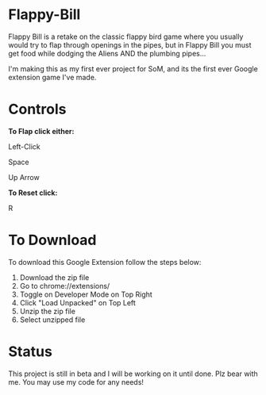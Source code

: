 # Flappy-Bill
Flappy Bill is a retake on the classic flappy bird game where you usually would try to flap through openings in the pipes, but in Flappy Bill you must get food while dodging the Aliens AND the plumbing pipes...

I'm making this as my first ever project for SoM, and its the first ever Google extension game I've made. 

# Controls
**To Flap click either:**
  
  Left-Click
  
  Space
  
  Up Arrow

**To Reset click:**
  
  R


# To Download

To download this Google Extension follow the steps below:
  1. Download the zip file
  2. Go to chrome://extensions/
  3. Toggle on Developer Mode on Top Right
  4. Click "Load Unpacked" on Top Left
  5. Unzip the zip file
  6. Select unzipped file

# Status

This project is still in beta and I will be working on it until done. Plz bear with me. You may use my code for any needs!
